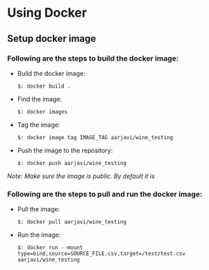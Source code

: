 # Using Docker

## Setup docker image

### Following are the steps to build the docker image:

- Build the docker image:

  `$: docker build .`

- Find the image:

  `$: docker images`

- Tag the image:

  `$: docker image tag IMAGE_TAG aarjavi/wine_testing`

- Push the image to the repository:

  `$: docker push aarjavi/wine_testing`

_Note: Make sure the image is public. By default it is_

### Following are the steps to pull and run the docker image:

- Pull the image:

  `$: docker pull aarjavi/wine_testing`

- Run the image:

  `$: docker run --mount type=bind,source=SOURCE_FILE.csv,target=/test/test.csv aarjavi/wine_testing`
